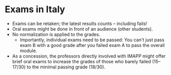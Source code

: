 # Exams in Italy

* Exams can be retaken; the latest results counts – including fails!
* Oral exams might be done in front of an audience (other students).
* No normalization is applied to the grades.
  * Importantly, individual exams need to be passed: You can't just pass exam B with a good grade after you failed exam A to pass the overall module.
* As a concession, the professors directly involved with IMAPP might offer brief oral exams to increase the grades of those who barely failed (15–17/30) to the minimal passing grade (18/30).
